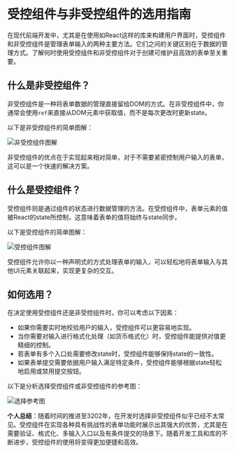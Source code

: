 # 受控组件与非受控组件的选用指南

在现代前端开发中，尤其是在使用如React这样的库来构建用户界面时，受控组件和非受控组件是管理表单输入的两种主要方法。它们之间的关键区别在于数据的管理方式。了解何时使用受控组件和非受控组件对于创建可维护且高效的表单至关重要。

## 什么是非受控组件？

非受控组件是一种将表单数据的管理直接留给DOM的方式。在非受控组件中，你通常会使用`ref`来直接从DOM元素中获取值，而不是每次更改时更新state。

以下是非受控组件的简单图解：

![非受控组件图解](https://p6-juejin.byteimg.com/tos-cn-i-k3u1fbpfcp/a38c839509aa481a971117211af740c9~tplv-k3u1fbpfcp-jj-mark:0:0:0:0:q75.image#?w=604&h=300&s=109878&e=png&b=24282c)

非受控组件的优点在于实现起来相对简单，对于不需要紧密控制用户输入的表单，这可以是一个快速的解决方案。

## 什么是受控组件？

受控组件则是通过组件的状态进行数据管理的方法。在受控组件中，表单元素的值被React的state所控制，这意味着表单的值将始终与state同步。

以下是受控组件的简单图解：

![受控组件图解](https://p1-juejin.byteimg.com/tos-cn-i-k3u1fbpfcp/8778f706db6e4a149942a9ff811abe90~tplv-k3u1fbpfcp-jj-mark:0:0:0:0:q75.image#?w=877&h=355&s=142003&e=png&b=24282c)

受控组件允许你以一种声明式的方式处理表单的输入，可以轻松地将表单输入与其他UI元素关联起来，实现更复杂的交互。

## 如何选用？

在决定使用受控组件还是非受控组件时，你可以考虑以下因素：

- 如果你需要实时地校验用户的输入，受控组件可以更容易地实现。
- 当你需要对输入进行格式化处理（如货币格式化）时，受控组件能提供对值更精细的控制。
- 若表单有多个入口处需要修改state时，受控组件能够保持state的一致性。
- 如果表单提交需要依据用户输入满足特定条件，受控组件能够根据state轻松地启用或禁用提交按钮。

以下是分析选择受控组件或非受控组件的参考图：

![选择参考图](https://p9-juejin.byteimg.com/tos-cn-i-k3u1fbpfcp/602914662ed541d2afba4030f4b3314f~tplv-k3u1fbpfcp-jj-mark:0:0:0:0:q75.image#?w=806&h=273&s=91669&e=png&b=373b41)

**个人总结**：随着时间的推进至3202年，在开发时选择非受控组件似乎已经不太常见。受控组件在实现各种具有挑战性的表单功能时展示出其强大的优势，尤其是在需要验证、格式化、多输入入口以及有条件提交的场景下。随着开发工具和库的不断进步，受控组件的使用将变得更加便捷和高效。